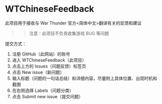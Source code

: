 # WTChineseFeedback
此项目用于接收与 War Thunder 官方<简体中文>翻译有关的反馈和建议
>>注意：此项目不负责收集游戏 BUG 等问题


提交方式：
1. 注册 GitHub（此网站）的账号
2. 进入 WTChineseFeedback（此项目）
3. 点击上方的 Issues（问题反馈）标签页
4. 点击 New issue（新问题）
5. 输入标题（问题的一句话总结）和详细内容，尽量附上具体位置、出现时机和截图
6. 在右侧选择 Labels（问题分类）
7. 点击 Submit new issue（提交问题）
